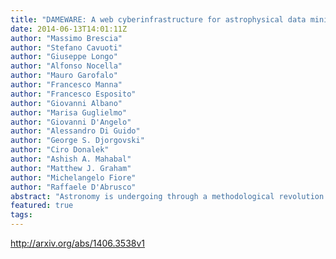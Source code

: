 ```yaml
---
title: "DAMEWARE: A web cyberinfrastructure for astrophysical data mining"
date: 2014-06-13T14:01:11Z
author: "Massimo Brescia"
author: "Stefano Cavuoti"
author: "Giuseppe Longo"
author: "Alfonso Nocella"
author: "Mauro Garofalo"
author: "Francesco Manna"
author: "Francesco Esposito"
author: "Giovanni Albano"
author: "Marisa Guglielmo"
author: "Giovanni D'Angelo"
author: "Alessandro Di Guido"
author: "George S. Djorgovski"
author: "Ciro Donalek"
author: "Ashish A. Mahabal"
author: "Matthew J. Graham"
author: "Michelangelo Fiore"
author: "Raffaele D'Abrusco"
abstract: "Astronomy is undergoing through a methodological revolution triggered by an unprecedented wealth of complex and accurate data. The new panchromatic, synoptic sky surveys require advanced tools for discovering patterns and trends hidden behind data which are both complex and of high dimensionality. We present DAMEWARE (DAta Mining & Exploration Web Application REsource): a general purpose, web-based, distributed data mining environment developed for the exploration of large datasets, and finely tuned for astronomical applications. By means of graphical user interfaces, it allows the user to perform classification, regression or clustering tasks with machine learning methods. Salient features of DAMEWARE include its capability to work on large datasets with minimal human intervention, and to deal with a wide variety of real problems such as the classification of globular clusters in the galaxy NGC1399, the evaluation of photometric redshifts and, finally, the identification of candidate Active Galactic Nuclei in multiband photometric surveys. In all these applications, DAMEWARE allowed to achieve better results than those attained with more traditional methods. With the aim of providing potential users with all needed information, in this paper we briefly describe the technological background of DAMEWARE, give a short introduction to some relevant aspects of data mining, followed by a summary of some science cases and, finally, we provide a detailed description of a template use case."
featured: true
tags:
---
```

http://arxiv.org/abs/1406.3538v1